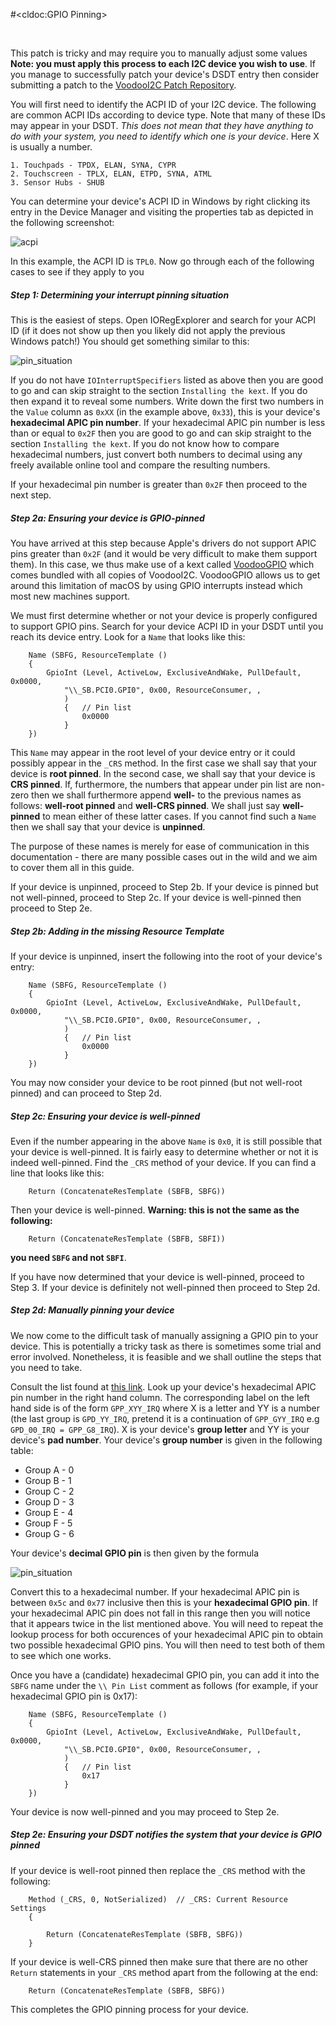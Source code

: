 #<cldoc:GPIO Pinning>

&#8291;

This patch is tricky and may require you to manually adjust some values **Note: you must apply this process to each I2C device you wish to use**. If you manage to successfully patch your device's DSDT entry then consider submitting a patch to the [VoodooI2C Patch Repository](https://github.com/alexandred/VoodooI2C-Patches).

You will first need to identify the ACPI ID of your I2C device. The following are common ACPI IDs according to device type. Note that many of these IDs may appear in your DSDT. *This does not mean that they have anything to do with your system, you need to identify which one is your device*. Here X is usually a number.

	1. Touchpads - TPDX, ELAN, SYNA, CYPR
	2. Touchscreen - TPLX, ELAN, ETPD, SYNA, ATML
	3. Sensor Hubs - SHUB

You can determine your device's ACPI ID in Windows by right clicking its entry in the Device Manager and visiting the properties tab as depicted in the following screenshot:

![acpi](images/i2c_device_acpi_id.png "ACPI ID")


In this example, the ACPI ID is `TPL0`. Now go through each of the following cases to see if they apply to you

##### Step 1: Determining your interrupt pinning situation

This is the easiest of steps. Open IORegExplorer and search for your ACPI ID (if it does not show up then you likely did not apply the previous Windows patch!) You should get something similar to this:

![pin_situation](images/ioreg_pin_situation.png "Pin Situation")

If you do not have `IOInterruptSpecifiers` listed as above then you are good to go and can skip straight to the section `Installing the kext`. If you do then expand it to reveal some numbers. Write down the first two numbers in the `Value` column as `0xXX` (in the example above, `0x33`), this is your device's **hexadecimal APIC pin number**. If your hexadecimal APIC pin number is less than or equal to `0x2F` then you are good to go and can skip straight to the section `Installing the kext`. If you do not know how to compare hexadecimal numbers, just convert both numbers to decimal using any freely available online tool and compare the resulting numbers.

If your hexadecimal pin number is greater than `0x2F` then proceed to the next step.

##### Step 2a: Ensuring your device is GPIO-pinned

You have arrived at this step because Apple's drivers do not support APIC pins greater than `0x2F` (and it would be very difficult to make them support them). In this case, we thus make use of a kext called [VoodooGPIO](https://github.com/coolstar/VoodooGPIO) which comes bundled with all copies of VoodooI2C. VoodooGPIO allows us to get around this limitation of macOS by using GPIO interrupts instead which most new machines support.

We must first determine whether or not your device is properly configured to support GPIO pins. Search for your device ACPI ID in your DSDT until you reach its device entry. Look for a `Name` that looks like this:


```
    Name (SBFG, ResourceTemplate ()
    {
        GpioInt (Level, ActiveLow, ExclusiveAndWake, PullDefault, 0x0000,
            "\\_SB.PCI0.GPI0", 0x00, ResourceConsumer, ,
            )
            {   // Pin list
                0x0000
            }
    })
```

This `Name` may appear in the root level of your device entry or it could possibly appear in the `_CRS` method. In the first case we shall say that your device is **root pinned**. In the second case, we shall say that your device is **CRS pinned**. If, furthermore, the numbers that appear under pin list are non-zero then we shall furthermore append **well-** to the previous names as follows: **well-root pinned** and **well-CRS pinned**. We shall just say **well-pinned** to mean either of these latter cases. If you cannot find such a `Name` then we shall say that your device is **unpinned**.

The purpose of these names is merely for ease of communication in this documentation - there are many possible cases out in the wild and we aim to cover them all in this guide.

If your device is unpinned, proceed to Step 2b. If your device is pinned but not well-pinned, proceed to Step 2c. If your device is well-pinned then proceed to Step 2e. 

##### Step 2b: Adding in the missing Resource Template

If your device is unpinned, insert the following into the root of your device's entry:

```
    Name (SBFG, ResourceTemplate ()
    {
        GpioInt (Level, ActiveLow, ExclusiveAndWake, PullDefault, 0x0000,
            "\\_SB.PCI0.GPI0", 0x00, ResourceConsumer, ,
            )
            {   // Pin list
                0x0000
            }
    })
```

You may now consider your device to be root pinned (but not well-root pinned) and can proceed to Step 2d.

##### Step 2c: Ensuring your device is well-pinned

Even if the number appearing in the above `Name` is `0x0`, it is still possible that your device is well-pinned. It is fairly easy to determine whether or not it is indeed well-pinned. Find the `_CRS` method of your device. If you can find a line that looks like this:


```
	Return (ConcatenateResTemplate (SBFB, SBFG))
```

Then your device is well-pinned. **Warning: this is not the same as the following:**

```
	Return (ConcatenateResTemplate (SBFB, SBFI))
```

**you need `SBFG` and not `SBFI`**.

If you have now determined that your device is well-pinned, proceed to Step 3. If your device is definitely not well-pinned then proceed to Step 2d.

##### Step 2d: Manually pinning your device

We now come to the difficult task of manually assigning a GPIO pin to your device. This is potentially a tricky task as there is sometimes some trial and error involved. Nonetheless, it is feasible and we shall outline the steps that you need to take.

Consult the list found at [this link](https://github.com/coreboot/coreboot/blob/master/src/soc/intel/skylake/include/soc/gpio_defs.h#L43). Look up your device's hexadecimal APIC pin number in the right hand column. The corresponding label on the left hand side is of the form `GPP_XYY_IRQ` where X is a letter and YY is a number (the last group is `GPD_YY_IRQ`, pretend it is a continuation of `GPP_GYY_IRQ` e.g `GPD_00_IRQ = GPP_G8_IRQ`). X is your device's **group letter** and YY is your device's **pad number**. Your device's **group number** is given in the following table:

- Group A - 0
- Group B - 1
- Group C - 2
- Group D - 3
- Group E - 4
- Group F - 5
- Group G - 6

Your device's **decimal GPIO pin** is then given by the formula

![pin_situation](images/gpio_pin_formula.png "Pin Situation")

Convert this to a hexadecimal number. If your hexadecimal APIC pin is between `0x5c` and `0x77` inclusive then this is your **hexadecimal GPIO pin**. If your hexadecimal APIC pin does not fall in this range then you will notice that it appears twice in the list mentioned above. You will need to repeat the lookup process for both occurences of your hexadecimal APIC pin to obtain two possible hexadecimal GPIO pins. You will then need to test both of them to see which one works.

Once you have a (candidate) hexadecimal GPIO pin, you can add it into the `SBFG` name under the `\\ Pin List` comment as follows (for example, if your hexadecimal GPIO pin is 0x17):

```
    Name (SBFG, ResourceTemplate ()
    {
        GpioInt (Level, ActiveLow, ExclusiveAndWake, PullDefault, 0x0000,
            "\\_SB.PCI0.GPI0", 0x00, ResourceConsumer, ,
            )
            {   // Pin list
                0x17
            }
    })
```

Your device is now well-pinned and you may proceed to Step 2e.

##### Step 2e: Ensuring your DSDT notifies the system that your device is GPIO pinned

If your device is well-root pinned then replace the `_CRS` method with the following:

```
    Method (_CRS, 0, NotSerialized)  // _CRS: Current Resource Settings
    {

        Return (ConcatenateResTemplate (SBFB, SBFG))
    }
```

If your device is well-CRS pinned then make sure that there are no other `Return` statements in your `_CRS` method apart from the following at the end:

```
    Return (ConcatenateResTemplate (SBFB, SBFG))
```

This completes the GPIO pinning process for your device.